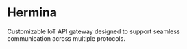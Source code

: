 # Hermina

Customizable IoT API gateway designed to support seamless communication across multiple protocols.
